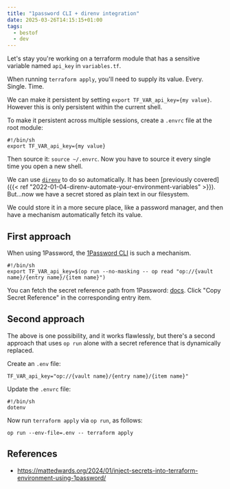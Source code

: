```yaml
---
title: "1password CLI + direnv integration"
date: 2025-03-26T14:15:15+01:00
tags:
  - bestof
  - dev
---
```


Let's stay you're working on a terraform module that has a sensitive variable
named `api_key` in `variables.tf`.

When running `terraform apply`, you'll need to supply its value. Every. Single.
Time.

We can make it persistent by setting `export TF_VAR_api_key={my value}`.
However this is only persistent within the current shell.

To make it persistent across multiple sessions, create a `.envrc` file at the
root module:

```shell
#!/bin/sh
export TF_VAR_api_key={my value}
```

Then source it: `source ~/.envrc`. Now you have to source it every single time
you open a new shell.

We can use [`direnv`](http://direnv.net/) to do so automatically. It has been
[previously covered]({{< ref
"2022-01-04-direnv-automate-your-environment-variables" >}}). But...now we have
a secret stored as plain text in our filesystem.

We could store it in a more secure place, like a password manager, and then have
a mechanism automatically fetch its value.

## First approach

When using 1Password, the [1Password
CLI](https://developer.1password.com/docs/cli/) is such a mechanism.

```shell
#!/bin/sh
export TF_VAR_api_key=$(op run --no-masking -- op read "op://{vault name}/{entry name}/{item name}")
```

You can fetch the secret reference path from 1Password:
[docs](https://developer.1password.com/docs/cli/secret-references/). Click "Copy
Secret Reference" in the corresponding entry item.

## Second approach

The above is one possibility, and it works flawlessly, but there's a second
approach that uses `op run` alone with a secret reference that is dynamically
replaced.

Create an `.env` file:

```shell
TF_VAR_api_key="op://{vault name}/{entry name}/{item name}"
```

Update the `.envrc` file:

```shell
#!/bin/sh
dotenv
```

Now run `terraform apply` via `op run`, as follows:

```shell
op run --env-file=.env -- terraform apply
```

## References

- https://mattedwards.org/2024/01/inject-secrets-into-terraform-environment-using-1password/
